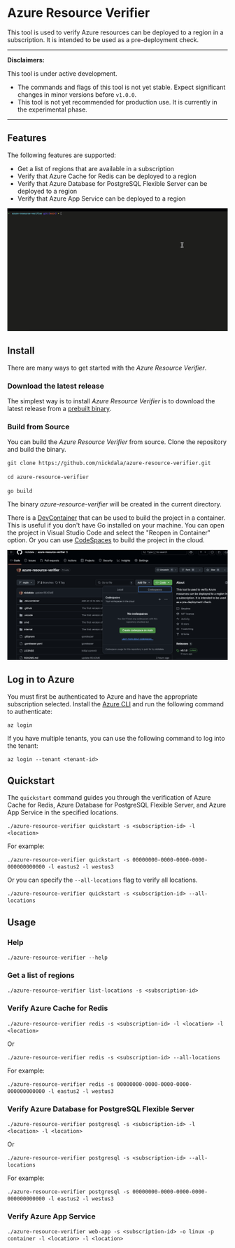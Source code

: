 # Azure Resource Verifier

This tool is used to verify Azure resources can be deployed to a region in a subscription. It is intended to be used as a pre-deployment check.

---

**Disclaimers:**

This tool is under active development.

* The commands and flags of this tool is not yet stable. Expect significant changes in minor
  versions before `v1.0.0`.
* This tool is not yet recommended for production use. It is currently in the experimental phase.
---

## Features

The following features are supported:

- Get a list of regions that are available in a subscription
- Verify that Azure Cache for Redis can be deployed to a region
- Verify that Azure Database for PostgreSQL Flexible Server can be deployed to a region
- Verify that Azure App Service can be deployed to a region

![quickstart](images/quickstart.gif)

## Install

There are many ways to get started with the *Azure Resource Verifier*.

### Download the latest release

The simplest way is to install *Azure Resource Verifier* is to download the latest release from a [prebuilt binary](https://github.com/nickdala/azure-resource-verifier/releases).

### Build from Source

You can build the *Azure Resource Verifier* from source. Clone the repository and build the binary.

```
git clone https://github.com/nickdala/azure-resource-verifier.git

cd azure-resource-verifier

go build
```

The binary *azure-resource-verifier* will be created in the current directory.

There is a [DevContainer](https://code.visualstudio.com/docs/remote/containers) that can be used to build the project in a container. This is useful if you don't have Go installed on your machine.
You can open the project in Visual Studio Code and select the "Reopen in Container" option. Or you can use [CodeSpaces](https://github.com/features/codespaces) to build the project in the cloud.

![DevContainer](images/devcontainer.png)

## Log in to Azure

You must first be authenticated to Azure and have the appropriate subscription selected. Install the [Azure CLI](https://learn.microsoft.com/en-us/cli/azure/install-azure-cli) and run the following command to authenticate:

```
az login
```

If you have multiple tenants, you can use the following command to log into the tenant:

```
az login --tenant <tenant-id>
```

## Quickstart

The `quickstart` command guides you through the verification of Azure Cache for Redis, Azure Database for PostgreSQL Flexible Server, and Azure App Service in the specified locations.

```
./azure-resource-verifier quickstart -s <subscription-id> -l <location>
```

For example:

```
./azure-resource-verifier quickstart -s 00000000-0000-0000-0000-000000000000 -l eastus2 -l westus3
```

Or you can specify the `--all-locations` flag to verify all locations.

```
./azure-resource-verifier quickstart -s <subscription-id> --all-locations
```

## Usage

### Help

```
./azure-resource-verifier --help
```

### Get a list of regions

```
./azure-resource-verifier list-locations -s <subscription-id>
```

### Verify Azure Cache for Redis

```
./azure-resource-verifier redis -s <subscription-id> -l <location> -l <location>
```

Or

```
./azure-resource-verifier redis -s <subscription-id> --all-locations
```

For example:

```
./azure-resource-verifier redis -s 00000000-0000-0000-0000-000000000000 -l eastus2 -l westus3
```

### Verify Azure Database for PostgreSQL Flexible Server

```
./azure-resource-verifier postgresql -s <subscription-id> -l <location> -l <location>
```

Or

```
./azure-resource-verifier postgresql -s <subscription-id> --all-locations
```

For example:

```
./azure-resource-verifier postgresql -s 00000000-0000-0000-0000-000000000000 -l eastus2 -l westus3
```

### Verify Azure App Service

```
./azure-resource-verifier web-app -s <subscription-id> -o linux -p container -l <location> -l <location>
```
